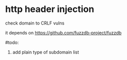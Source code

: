 # http header injection
check domain to CRLF vulns

it depends on https://github.com/fuzzdb-project/fuzzdb

#todo:
1. add plain type of subdomain list
